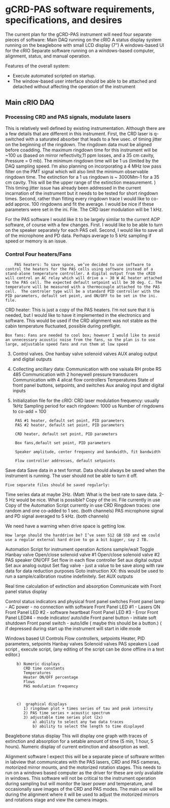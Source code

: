 # gCRD-PAS software requirements, specifications, and desires

The current plan for the gCRD-PAS instrument will need four separate pieces of software:
Main DAQ running on the cRIO
A status display system running on the beaglebone with small LCD display (7”)
A windows-based UI for the cRIO
Separate software running on a windows-based computer, alignment, status, and manual operation.

Features of the overall system:
* Execute automated scripted on startup.
* The window-based user interface should be able to be attached and detached without affecting the operation of the instrument

## Main cRIO DAQ

### Processing CRD and PAS signals, modulate lasers

This is relatively well defined by existing instrumentation. Although there are a few details that are different in this instrument. 
First, the CRD laser is q-switched with a saturated absorber that leads to a few usec. of timing jitter on the beginning of the ringdown. The ringdown data must be aligned before coadding.  The maximum ringdown time for this instrument will be ~100 us (based on mirror reflectivity,11 ppm losses, and a 35 cm cavity, Pressure = 0 mb).  The minimum ringdown time will be 1 us (limited by the DAQ sampling speed. I’m also planning on incorporating a 4 MHz low pass filter on the PMT signal which will also limit the minimum observable ringdown time. The extinction for a 1 us ringdown is ~ 3000Mm-1 for a 35 cm cavity.  This will be the upper range of the extinction measurement. )  This timing jitter issue has already been addressed in the current incarnation of the instrument but it needs to be tested for short ringdown times.
Second, rather than fitting every ringdown trace I would like to co-add approx. 100 ringdowns and fit the average. I would be nice if these parameters were set in the ini. File.  The CRD laser modulation will be 1 kHz.


For the PAS software I would like it to be largely similar to the current AOP software, of course with a few changes.  First. I would like to be able to turn on the speaker separately for each PAS cell. Second, I would like to save all of the microphone and PD data. Perhaps average to 5 kHz sampling if speed or memory is an issue.


### Control Four heaters/Fans
		
		PAS heaters: To save space, we’ve decided to use software to  control the heaters for the PAS cells using software instead of a stand-alone temperature controller. A digital output from the cRIO will control an AC relay which will drive a ~ 30 W AC heater attached to the PAS cell. The expected default setpoint will be 30 deg. C. The temperature will be measured with a thermocouple attached to the PAS cell.  The controler type will be a standard PID controller with the PID parameters, default set point, and ON/OFF to be set in the ini. file.

CRD heater: This is just a copy of the PAS heaters. I’m not sure that it is needed, but I would like to have it implemented in the electronics and software.  This would be used if the CRD alignment was not stable as the cabin temperature fluctuated, possible during preflight.

	Box fans: Fans are needed to cool box; however I would like to avoid an unnecessary acoustic noise from the fans, so the plan is to use large, adjustable speed fans and run them at low speed

3) Control valves.
One hanbay valve
 solenoid valves
AUX analog output and digital outputs

4) Collecting ancillary data:
	Communication with one vaisala RH probe RS 485
	Communication with 2 honeywell pressure transducers
	Communication with 4 alicat flow controllers
	Temperatures
	State of front panel buttons, setpoints, and switches
	Aux analog input and digital inputs
	
5) Initialization file for the cRIO:
		CRD laser modulation frequency: usually 1kHz
		Sampling period for each ringdown: 1000 us
		Number of ringdowns to co-add =  100

		PAS #1 heater, default set point, PID parameters
		PAS #2 heater, default set point, PID parameters

		CRD heater, default set point, PID parameters

		Box fans,default set point, PID parameters

		Speaker amplitude, center frequency and bandwidth, fit bandwidth

		Flow controller addresses, default setpoints
		
Save data
	Save data in a text format. Data should always be saved when the instrument is running. The user should not be able to turn it off.
	
	Five separate files should be saved regularly:
Time series data at maybe 2Hz. (Matt: What is the best rate to save data. 2-5 Hz would be nice. What is possible?
Copy of the ini. File currently in use
Copy of the Automation Script  currently in use
CRD Ringdown traces: one random and one co-added to 1 sec. (both channels)
PAS microphone signal and PD signal averaged to 5 kHz. (both channels)

We need have a warning when drive space is getting low.	

	How large should the harddrive be? I’ve seen 512 GB SSD and we could use a regular external hard drive to go a bit bigger, say 2 TB.
		
Automation Script for instrument operation
	Actions
sample/wait
Toggle Hanbay valve
Open/close solenoid valve #1
Open/close solenoid valve #2
PAS speaker ON/OFF
Set flow in each  flow controller
Set aux digital output
Set aux analog output
Set flag valve - just a value to be save along with raw data for data reduction purposes
Goto instruction XX:  this would be used to run a sample/calibration routine indefinitely.
Set AUX outputs


Real time calculation of extinction and absorption
Communicate with Front panel status display

Control status indicators and physical front panel switches 
	Front panel lamp - AC power - no connection with software
	Front Panel LED #1 - Lasers ON
	Front Panel LED #2 - software heartbeat
	Front Panel LED #3 - Error
	Front Panel LED#4 - mode indicator/ auto/idle
	Front panel button  - initiate soft shutdown
	Front panel switch - auto/idle ( maybe this should be a button.) ( if depressed during start up the instrument will start in idle mode
	
	
 Windows based UI
Controls
	Flow controllers, setpoints
	Heater, PID parameters, setpoints
	Hanbay valves
	Solenoid valves
	PAS speakers
Load script , execute script, (any editing of the script can be done offline in a text editor.)

	     b) Numeric displays
			CRD time constants
			Temperatures
			Heater ON/OFF percentage
			Flows
			PAS modulation frequency
			
			
	
	     c)  graphical displays
			1) ringdown plot + times series of tau and peak intensity
			2) PAS time series + acoustic spectrum		
			3) adjustable time series plot (2x)
				a) ability to select any two data traces
				b) ability to select the length to time displayed


Beaglebone status display
	This will display one graph with traces of extinction and absorption for a setable amount of time (5 min, 1 hour, 5 hours).   Numeric display of current extinction and absorption as well.

Alignment software
	I expect this will be a separate piece of software written in labview that communicates with the PAS lasers, CRD and PAS cameras, motorized mirror mounts, and the motorized rotation stages. This needs to run on a windows based computer as the driver for these are only avaliable in windows.  This software will not be critical to the instrument operation during sampling but will monitor the laser power and temperature, and occasionally save images of the CRD and PAS modes.  The main use will be during the alignment where it will be used to adjust the motorized mirrors and rotations stage and view the camera images.
	

